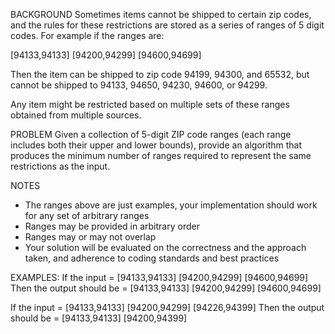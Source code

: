  BACKGROUND
 Sometimes items cannot be shipped to certain zip codes, and the rules for these restrictions are stored as a series of
 ranges of 5 digit codes. For example if the ranges are:

 [94133,94133] [94200,94299] [94600,94699]

 Then the item can be shipped to zip code 94199, 94300, and 65532, but cannot be shipped to 94133, 94650, 94230, 94600,
 or 94299.

 Any item might be restricted based on multiple sets of these ranges obtained from multiple sources.

 PROBLEM
 Given a collection of 5-digit ZIP code ranges (each range includes both their upper and lower bounds), provide an
 algorithm that produces the minimum number of ranges required to represent the same restrictions as the input.

 NOTES
 - The ranges above are just examples, your implementation should work for any set of arbitrary ranges
 - Ranges may be provided in arbitrary order
 - Ranges may or may not overlap
 - Your solution will be evaluated on the correctness and the approach taken, and adherence to coding standards
 and best practices

 EXAMPLES:
 If the input = [94133,94133] [94200,94299] [94600,94699]
 Then the output should be = [94133,94133] [94200,94299] [94600,94699]

 If the input = [94133,94133] [94200,94299] [94226,94399]
 Then the output should be = [94133,94133] [94200,94399]
